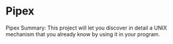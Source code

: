 # Pipex
Pipex Summary: This project will let you discover in detail a UNIX mechanism that you already know by using it in your program.
